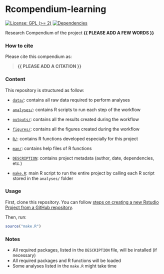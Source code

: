 
<!-- README.md is generated from README.Rmd. Please edit that file -->

# Rcompendium-learning

<!-- badges: start -->

[![License: GPL (\>=
2)](https://img.shields.io/badge/License-GPL%20(%3E%3D%202)-blue.svg)](https://choosealicense.com/licenses/gpl-2.0/)
[![Dependencies](https://img.shields.io/badge/dependencies-0/0-brightgreen?style=flat)](#)

<!-- badges: end -->

Research Compendium of the project **{{ PLEASE ADD A FEW WORDS }}**

### How to cite

Please cite this compendium as:

> **{{ PLEASE ADD A CITATION }}**

### Content

This repository is structured as follow:

- [`data/`](https://github.com/samuel-a-sutherland/Rcompendium-learning/tree/master/data):
  contains all raw data required to perform analyses

- [`analyses/`](https://github.com/samuel-a-sutherland/Rcompendium-learning/tree/main/analyses/):
  contains R scripts to run each step of the workflow

- [`outputs/`](https://github.com/samuel-a-sutherland/Rcompendium-learning/tree/main/outputs):
  contains all the results created during the workflow

- [`figures/`](https://github.com/samuel-a-sutherland/Rcompendium-learning/tree/main/figures):
  contains all the figures created during the workflow

- [`R/`](https://github.com/samuel-a-sutherland/Rcompendium-learning/tree/main/R):
  contains R functions developed especially for this project

- [`man/`](https://github.com/samuel-a-sutherland/Rcompendium-learning/tree/main/man):
  contains help files of R functions

- [`DESCRIPTION`](https://github.com/samuel-a-sutherland/Rcompendium-learning/tree/main/DESCRIPTION):
  contains project metadata (author, date, dependencies, etc.)

- [`make.R`](https://github.com/samuel-a-sutherland/Rcompendium-learning/tree/main/make.R):
  main R script to run the entire project by calling each R script
  stored in the `analyses/` folder

### Usage

First, clone this repository. You can follow [steps on creating a new
Rstudio Project from a GitHub
repository](https://www.epirhandbook.com/en/version-control-and-collaboration-with-git-and-github.html?q=clone#clone-from-a-github-repository).

Then, run:

``` r
source("make.R")
```

### Notes

- All required packages, listed in the `DESCRIPTION` file, will be
  installed (if necessary)
- All required packages and R functions will be loaded
- Some analyses listed in the `make.R` might take time
